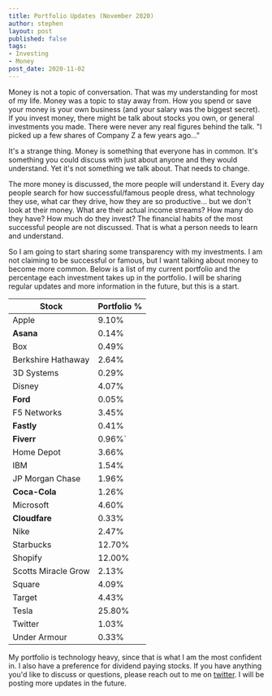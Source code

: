 ```yaml
---
title: Portfolio Updates (November 2020)
author: stephen
layout: post
published: false
tags:
- Investing
- Money
post_date: 2020-11-02
---
```

Money is not a topic of conversation. That was my understanding for most of my life. Money was a topic to stay away from. How you spend or save your money is your own business (and your salary was the biggest secret). If you invest money, there might be talk about stocks you own, or general investments you made. There were never any real figures behind the talk. "I picked up a few shares of Company Z a few years ago..." 

It's a strange thing. Money is something that everyone has in common. It's something you could discuss with just about anyone and they would understand. Yet it's not something we talk about. That needs to change.

The more money is discussed, the more people will understand it. Every day people search for how successful/famous people dress, what technology they use, what car they drive, how they are so productive... but we don't look at their money. What are their actual income streams? How many do they have? How much do they invest? The financial habits of the most successful people are not discussed. That is what a person needs to learn and understand. 

So I am going to start sharing some transparency with my investments. I am not claiming to be successful or famous, but I want talking about money to become more common. Below is a list of my current portfolio and the percentage each investment takes up in the portfolio. I will be sharing regular updates and more information in the future, but this is a start. 

| Stock               | Portfolio % |
| ---                 | ---         |
| Apple               | 9.10%       |
| **Asana**           | 0.14%       |
| Box                 | 0.49%       |
| Berkshire Hathaway  | 2.64%       |
| 3D Systems          | 0.29%       |
| Disney              | 4.07%       |
| **Ford**            | 0.05%       |
| F5 Networks         | 3.45%       |
| **Fastly**          | 0.41%       |
| **Fiverr**          | 0.96%`      |
| Home Depot          | 3.66%       |
| IBM                 | 1.54%       |
| JP Morgan Chase     | 1.96%       |
| **Coca-Cola**       | 1.26%       |
| Microsoft           | 4.60%       |
| **Cloudfare**       | 0.33%       |
| Nike                | 2.47%       |
| Starbucks           | 12.70%      |
| Shopify             | 12.00%      |
| Scotts Miracle Grow | 2.13%       |
| Square              | 4.09%       |
| Target              | 4.43%       |
| Tesla               | 25.80%      |
| Twitter             | 1.03%       |
| Under Armour        | 0.33%       |

My portfolio is technology heavy, since that is what I am the most confident in. I also have a preference for dividend paying stocks. If you have anything you'd like to discuss or questions, please reach out to me on [twitter](https://twitter.com/swoicik). I will be posting more updates in the future. 
